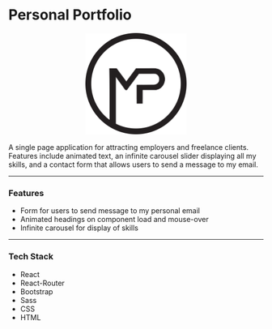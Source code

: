 # Personal Portfolio
<p align="center">
<a href="https://mattpereira.github.io/personal-portfolio/">
<img src="https://raw.githubusercontent.com/MattPereira/personal-portfolio/main/src/assets/svg/logos/MP_logo_dark.svg" width="200" height="200"/>
</a>
</p>



A single page application for attracting employers and freelance clients. Features include animated text, an infinite carousel slider displaying all my skills, and a contact form that allows users to send a message to my email.

---
### Features
- Form for users to send message to my personal email
- Animated headings on component load and mouse-over
- Infinite carousel for display of skills

---
### Tech Stack
- React
- React-Router
- Bootstrap
- Sass
- CSS
- HTML